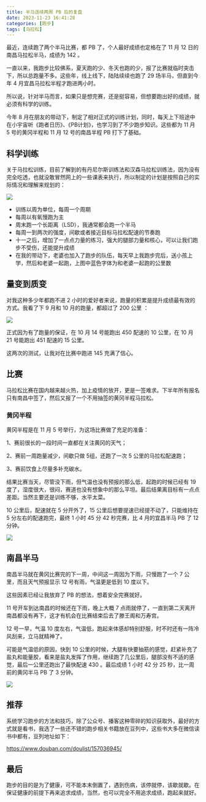 ```yaml
---
title: 半马连续两周 PB 后的复盘
date: 2023-11-23 16:41:28
categories: [跑步]
tags: [马拉松]
---
```


最近，连续跑了两个半马比赛，都 PB 了，个人最好成绩也定格在了 11 月 12 日的南昌马拉松半马，成绩为 142 。

一直以来，我跑步比较佛系，夏天跑的少、冬天也跑的少，报了比赛就临时突击下，所以总跑量不多。这些年，线上线下，陆陆续续也跑了 29 场半马，但直到今年 4 月宜昌马拉松半程才跑进两小时。
<!--more-->
所以说，针对半马而言，如果只是想完赛，还是挺容易，但想要跑出好的成绩，就必须有科学的训练。

今年 8 月在朋友的带动下，制定了相对正式的训练计划，同时，每天上下班途中在小宇宙听《跑者日历》、《PB计划》，也学习到了不少跑步知识。这些都为 11 月 5 号的黄冈半程和 11 月 12 号的南昌半程 PB 打下了基础。

## 科学训练

关于马拉松训练，目前了解到的有丹尼尔斯训练法和汉森马拉松训练法，因为没有完全吃透，也就没敢冒然网上的一些课表来执行，所以制定的计划是按照自己的实际情况和理解来规划的：

![](https://cdn.jsdelivr.net/gh/oec2003/hblog-images/img/202311221832184.webp)

* 训练以周为单位，每周一个周期
* 每周以有氧慢跑为主
* 周末跑一个长距离（LSD），我通常都会跑一个半马
* 每周一到两次的强度，间歇或者接近目标马拉松配速的节奏跑
* 十一之后，增加了一点点力量的练习，强大的腿部力量和核心，可以让我们跑步不受伤，还能提升成绩
* 在我的带动下，老婆也加入了跑步的队伍，每天早上我跑步完后，送小孩上学，然后和老婆一起跑，上图中蓝色字体为和老婆一起跑的公里数

## 量变到质变

对我这种多少年都跑不进 2 小时的爱好者来说，跑量的积累是提升成绩最有效的方式。我看了下 9 月和 10 月的跑量，都超过了 200 公里 ：

![](https://cdn.jsdelivr.net/gh/oec2003/hblog-images/img/202311221833254.webp)

正式因为有了跑量的保证，在 10 月 14 号能跑出 450 配速的 10 公里，在 10 月 21 号能跑出 451 配速的 15 公里。

这两次的测试，让我对在比赛中跑进 145 充满了信心。

## 比赛

马拉松比赛在国内越来越火热，加上疫情的放开，更是一签难求。下半年所有报名只有南昌中签了，然后又报了一个不用抽签的黄冈半程马拉松。

### 黄冈半程

黄冈半程是在 11 月 5 号举行，为这场比赛做了充足的准备：

1、赛前很长的一段时间一直都在关注黄冈的天气；

2、赛前一周跑量减少，间歇只做 5组，还跑了一次 5 公里的马拉松配速跑；

3、赛前饮食上尽量多补充碳水。

结果比赛当天，尽管没下雨，但气温也没有预报的那么低，起跑的时候已经有 19 度了，湿度很大，很闷，赛道也没有想象中的那么平坦。最后结果离目标有一点点差距。当然主要还是训练不够，水平太菜。

10 公里后，配速就在 5 分开外了，15 公里后想要提速已经提不动了，只能维持在 5 分左右的配速跑完，最终 1 小时 45 分 42 秒完赛，比 4 月的宜昌半马 PB 了 12 分钟。

![](https://cdn.jsdelivr.net/gh/oec2003/hblog-images/img/202311221833667.webp)

## 南昌半马

南昌半马就在黄冈比赛完的下一周，中间这一周因为下雨，只慢跑了一个 7 公里，而且天气预报显示 12 号有雨，气温更是低到 10 度以下。

这些因素已经让我放弃了 PB 的想法，想着安全完赛就好。

11 号开车到达南昌的时候还在下雨，晚上大概 7 点雨就停了，一直到第二天离开南昌都没有再下，这才有机会在比赛结束后去了滕王阁和万寿宫。

12 号一早，气温 10 度左右，气温低，跑起来体感却特别舒服，时不时还有一阵冷风刮来，立马就精神了。

可能是气温低的原因，快到 10 公里的时候，大腿有快要抽筋的感觉，赶紧补充了盐丸和能量胶，看来是盐丸发挥了作用，继续跑了几公里后，腿部没有不适的感觉，最后一公里还跑出了最快配速 430 。最后成绩 1 小时 42 分 25 秒，比一周前的黄冈半马 PB 了 3 分钟。

![](https://cdn.jsdelivr.net/gh/oec2003/hblog-images/img/202311221833442.webp)

## 推荐

系统学习跑步的方法和技巧，除了公众号、播客这种零碎的知识获取外，最好的方式就是看书，我选了一些还不错的跑步相关书籍放在豆列中，这些书大多在微信读书中都有，豆列地址如下：

https://www.douban.com/doulist/157036945/

## 最后

跑步的目的是为了健康，可不能本末倒置了，遇到伤病，该停就停，该歇就歇。在保证健康的前提下再来追求成绩，当然，也可以完全不用追求成绩，跑起来就好。



